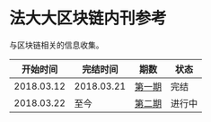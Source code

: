 # 法大大区块链内刊参考
与区块链相关的信息收集。

|  开始时间 |  完结时间 |  期数 | 状态 | 
| ------------| ------------ | ------------ | ------------ | 
|  2018.03.12 |  2018.03.21 | [第一期](./md/VOL1.md)  |  完结 |
|  2018.03.22 |   至今| [第二期](./md/VOL2.md)  |  进行中 |


